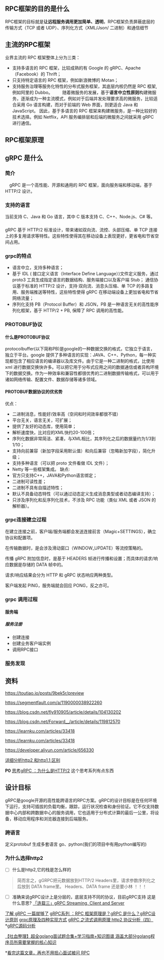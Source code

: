 
## RPC框架的目的是什么
RPC框架的目标就是**让远程服务调用更加简单、透明**，RPC框架负责屏蔽底层的传输方式（TCP 或者 UDP）、序列化方式（XML/Json/ 二进制）和通信细节

## 主流的RPC框架
业界主流的 RPC 框架整体上分为三类：

* 支持多语言的 RPC 框架，比较成熟的有 Google 的 gRPC、Apache（Facebook）的 Thrift；
* 只支持特定语言的 RPC 框架，例如新浪微博的 Motan；
* 支持服务治理等服务化特性的分布式服务框架，其底层内核仍然是 RPC 框架, 例如阿里的 Dubbo。
  随着微服务的发展，基于**语言中立性原则**构建微服务，逐渐成为一种主流模式，例如对于后端并发处理要求高的微服务，比较适合采用 Go 语言构建，而对于前端的 Web 界面，则更适合 Java 和 JavaScript。
因此，基于多语言的 RPC 框架来构建微服务，是一种比较好的技术选择。例如 Netflix，API 服务编排层和后端的微服务之间就采用 gRPC 进行通信。

## RPC框架原理

## gRPC 是什么

### 简介
 gRPC 是一个高性能、开源和通用的 RPC 框架，面向服务端和移动端，基于 HTTP/2 设计。
### 支持的语言
当前支持 C、Java 和 Go 语言，其中 C 版本支持 C、C++、Node.js、C# 等。
###

gRPC 基于 HTTP/2 标准设计，带来诸如双向流、流控、头部压缩、单 TCP 连接上的多复用请求等特性。这些特性使得其在移动设备上表现更好，更省电和节省空间占用。

### grpc的特点
* 语言中立，支持多种语言；
* 基于 IDL ( 接口定义语言（Interface Define Language）)文件定义服务，通过 proto3 工具生成指定语言的数据结构、服务端接口以及客户端 Stub；
通信协议基于标准的 HTTP/2 设计，支持·双向流、消息头压缩、单 TCP 的多路复用、服务端推送等特性，这些特性使得 gRPC 在移动端设备上更加省电和节省网络流量；
* 序列化支持 PB（Protocol Buffer）和 JSON，PB 是一种语言无关的高性能序列化框架，基于 HTTP/2 + PB, 保障了 RPC 调用的高性能。

### PROTOBUF协议
#### 什么是PROTOBUF协议
protocolbuffer(以下简称PB)是google的一种数据交换的格式，它独立于语言，独立于平台。google 提供了多种语言的实现：JAVA、C++、Python，每一种实现都包含了相应语言的编译器以及库文件。由于它是一种二进制的格式，比使用 xml 进行数据交换快许多。可以把它用于分布式应用之间的数据通信或者异构环境下的数据交换。作为一种效率和兼容性都很优秀的二进制数据传输格式，可以用于诸如网络传输、配置文件、数据存储等诸多领域。

#### PROTOBUF数据协议的优劣势
优点：
* 二进制消息，性能好/效率高（空间和时间效率都很不错）
* 平台无关，语言无关，可扩展；
* 提供了友好的动态库，使用简单；
* 解析速度快，比对应的XML快约20-100倍；
* 序列化数据非常简洁、紧凑，与XML相比，其序列化之后的数据量约为1/3到1/10；
* 支持向前兼容（新加字段采用默认值）和向后兼容（忽略新加字段），简化升级；
* 支持多种语言（可以把 proto 文件看做 IDL 文件）；
* Netty 等一些框架集成。
缺点:
* 官方只支持C++，JAVA和Python语言绑定；
* 二进制可读性差；
* 二进制不具有自描述特性；
* 默认不具备动态特性（可以通过动态定义生成消息类型或者动态编译支持）；
* 只涉及序列化和反序列化技术，不涉及 RPC 功能（类似 XML 或者 JSON 的解析器）。


### grpc连接建立过程

在建立连接之前，客户端/服务端都会发送连接前言（Magic+SETTINGS），确立协议和配置项。

在传输数据时，是会涉及滑动窗口（WINDOW_UPDATE）等流控策略的。

传播 gRPC 附加信息时，是基于 HEADERS 帧进行传播和设置；而具体的请求/响应数据是存储的 DATA 帧中的。

请求/响应结果会分为 HTTP 和 gRPC 状态响应两种类型。

客户端发起 PING，服务端就会回应 PONG，反之亦可。

### grpc 调用过程

#### 服务端
##### 服务注册

* 创建连接
* 创建业务客户端实例
* 调用RPC接口

### 服务发现


## 资料

https://toutiao.io/posts/9bek5r/preview

https://segmentfault.com/a/1190000038922260

https://blog.csdn.net/fly910905/article/details/104130202

https://blog.csdn.net/Forward__/article/details/119812570

https://learnku.com/articles/33418

https://learnku.com/articles/33418

https://developer.aliyun.com/article/656330

[详细分析http2 和http1.1 区别](https://www.jianshu.com/p/63fe1bf5d445)

**P0** [思考gRPC ：为什么是HTTP/2](https://developer.aliyun.com/article/656330)
这个思考系列有点东西

## 设计目标
gRPC是google开源的高性能跨语言的RPC方案。gRPC的设计目标是在任何环境下运行，支持可插拔的负载均衡，跟踪，运行状况检查和身份验证。它不仅支持数据中心内部和跨数据中心的服务调用，它也适用于分布式计算的最后一公里，将设备，移动应用程序和浏览器连接到后端服务。
### 跨语言
定义protobuf 生成多套语言 go、python(我们的项目中有用python编写的)
### 为什么选择http2
- [ ] 什么是http2,它的栈是怎么样的
> 简而言之，gGRPC把元数据放到HTTP/2 Headers里，请求参数序列化之后放到 DATA frame里。
Headers、DATA frame
还是要小林 ！！！
- [ ] 准确来说gRPC设计上是分层的，底层支持不同的协议，目前gRPC支持 这是什么意思?
[「连载三」gRPC Streaming, Client and Server](https://eddycjy.com/posts/go/grpc/2018-09-24-stream-client-server/)

[了解 gRPC 一篇就够了](https://toutiao.io/posts/9bek5r/preview)
[gRPC系列 ：RPC 框架原理是？gRPC 是什么？gRPC设计原则](https://blog.csdn.net/fly910905/article/details/104130202)
[grpc原理及四种实现方式](https://blog.csdn.net/Forward__/article/details/119812570)
[gRPC 之流式调用原理 http2 协议分析（四）](https://learnku.com/articles/33418)
*[gRPC源码分析](https://jiacyer.com/2020/06/28/gRPC-basic/)


[【吐血整理】超全golang面试题合集+学习指南+知识图谱 涵盖大部分golang程序员所需要掌握的核心知识](https://segmentfault.com/a/1190000038922260)


*[看完这篇文章，再也不用担心面试被问 RPC](https://zhuanlan.zhihu.com/p/88597686)